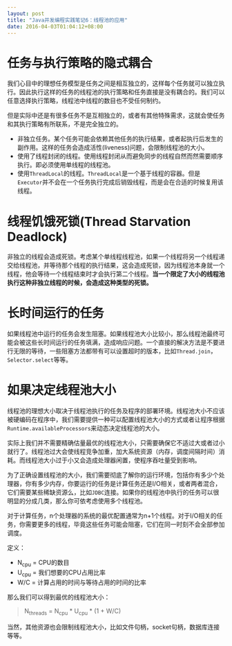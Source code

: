 ```yaml
---
layout: post
title: "Java并发编程实践笔记6：线程池的应用"
date: 2016-04-03T01:04:12+08:00
---
```


# 任务与执行策略的隐式耦合
我们心目中的理想任务模型是任务之间是相互独立的，这样每个任务就可以独立执行。因此执行这样的任务的线程池的执行策略和任务直接是没有耦合的。我们可以任意选择执行策略，线程池中线程的数目也不受任何制约。

但是实际中还是有很多任务不是互相独立的，或者有其他特殊需求，这就会使任务和其执行策略有所联系，不是完全独立的。

*   非独立任务。某个任务可能会依赖其他任务的执行结果，或者起执行后发生的副作用。这样的任务会造成活性(liveness)问题，会限制线程池的大小。
*   使用了线程封闭的线程。使用线程封闭从而避免同步的线程自然而然需要顺序执行。即必须使用单线程的线程池。
*   使用`ThreadLocal`的线程。`ThreadLocal`是一个基于线程的容器。但是`Executor`并不会在一个任务执行完成后销毁线程，而是会在合适的时候复用该线程。

# 线程饥饿死锁(Thread Starvation Deadlock)
非独立的线程会造成死锁。考虑某个单线程线程池，如果一个线程将另一个线程递交给线程池，并等待那个线程的执行结果，这会造成死锁，因为线程池本身就一个线程，他会等待一个线程结束时才会执行第二个线程。**当一个限定了大小的线程池执行这种非独立线程的时候，会造成这种类型的死锁。**

# 长时间运行的任务
如果线程池中运行的任务会发生阻塞。如果线程池大小比较小，那么线程池最终可能会被这些长时间运行的任务填满，造成响应问题。一个直接的解决方法是不要进行无限的等待，一些阻塞方法都带有可以设置超时的版本，比如`Thread.join`，`Selector.select`等等。

# 如果决定线程池大小
线程池的理想大小取决于线程池执行的任务及程序的部署环境。线程池大小不应该被硬编码在程序中，我们需要提供一种可以配置线程池大小的方式或者让程序根据`Runtime.availableProcessors`来动态决定线程池的大小。

实际上我们并不需要精确估量最优的线程池大小，只需要确保它不适过大或者过小就行了。线程池过大会使线程竞争加重，加大系统资源（内存，调度间隔时间）消耗。而线程池大小过于小又会造成处理器闲置，使程序吞吐量受到影响。

为了正确设置线程池的大小，我们需要彻底了解你的运行环境，包括你有多少个处理器，你有多少内存，你要运行的任务是计算任务还是I/O相关，或者两者混合，它们需要某些稀缺资源么，比如`JDBC`连接。如果你的线程池中执行的任务可以很明显的分成几类，那么你可依考虑使用多个线程池。

对于计算任务，n个处理器的系统的最优配置通常为n+1个线程。对于I/O相关的任务，你需要更多的线程，毕竟这些任务可能会阻塞，它们在同一时刻不会全部参加调度。

定义：

*   N<sub>cpu</sub> = CPU的数目
*   U<sub>cpu</sub> = 我们想要的CPU占用比率
*   W/C = 计算占用的时间与等待占用的时间的比率

那么我们可以得到最优的线程池大小：

> N<sub>threads</sub> = N<sub>cpu</sub> * U<sub>cpu</sub> * (1 + W/C)

当然，其他资源也会限制线程池大小，比如文件句柄，socket句柄，数据库连接等等。
